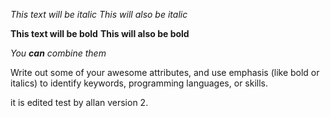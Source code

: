 *This text will be italic*
_This will also be italic_

**This text will be bold**
__This will also be bold__

_You **can** combine them_


Write out some of your awesome attributes, and use emphasis (like bold or italics) to identify keywords, programming languages, or skills. 

it is edited test by allan
version 2.
